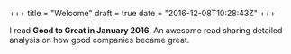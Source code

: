 +++
title = "Welcome"
draft = true
date = "2016-12-08T10:28:43Z"
+++

I read **Good to Great in January 2016**. An awesome read sharing detailed analysis on how good companies became great.

